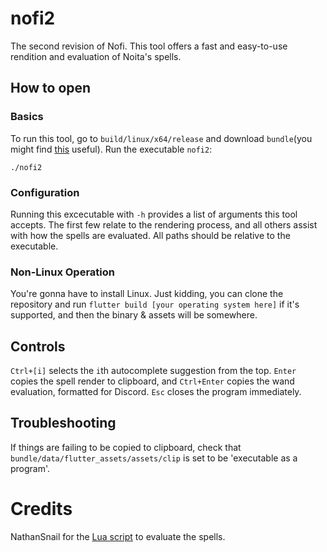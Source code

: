# nofi2

The second revision of Nofi.
This tool offers a fast and easy-to-use rendition and evaluation of Noita's spells.

## How to open
### Basics
To run this tool, go to `build/linux/x64/release` and download `bundle`(you might find [this](https://download-directory.github.io/) useful). Run the executable `nofi2`:
```
./nofi2
```
### Configuration
Running this excecutable with `-h` provides a list of arguments this tool accepts. The first few relate to the rendering process, and all others assist with how the spells are evaluated. All paths should be relative to the executable.
### Non-Linux Operation
You're gonna have to install Linux. Just kidding, you can clone the repository and run `flutter build [your operating system here]` if it's supported, and then the binary & assets will be somewhere.

## Controls
`Ctrl+[i]` selects the `i`th autocomplete suggestion from the top. `Enter` copies the spell render to clipboard, and `Ctrl+Enter` copies the wand evaluation, formatted for Discord. `Esc` closes the program immediately.

## Troubleshooting
If things are failing to be copied to clipboard, check that `bundle/data/flutter_assets/assets/clip` is set to be 'executable as a program'.
# Credits
NathanSnail for the [Lua script](
https://github.com/NathanSnail/wand_eval_tree.git) to evaluate the spells.

